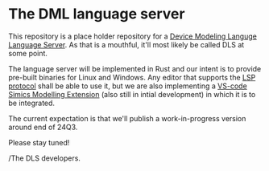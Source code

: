 # The DML language server

This repository is a place holder repository for a [Device Modeling Languge](https://github.com/intel/device-modeling-language) [Language Server](https://langserver.org/). As that is a mouthful, it'll most likely be called DLS at some point.

The language server will be implemented in Rust and our intent is to provide pre-built binaries for Linux and Windows. Any editor that supports the [LSP protocol](https://microsoft.github.io/language-server-protocol/specifications/lsp/3.17/specification/) shall be able to use it, but we are also implementing a [VS-code Simics Modelling Extension](https://github.com/intel/vscode-simics) (also still in intial development) in which it is to be integrated.

The current expectation is that we'll publish a work-in-progress version around end of 24Q3. 

Please stay tuned!

/The DLS developers.

